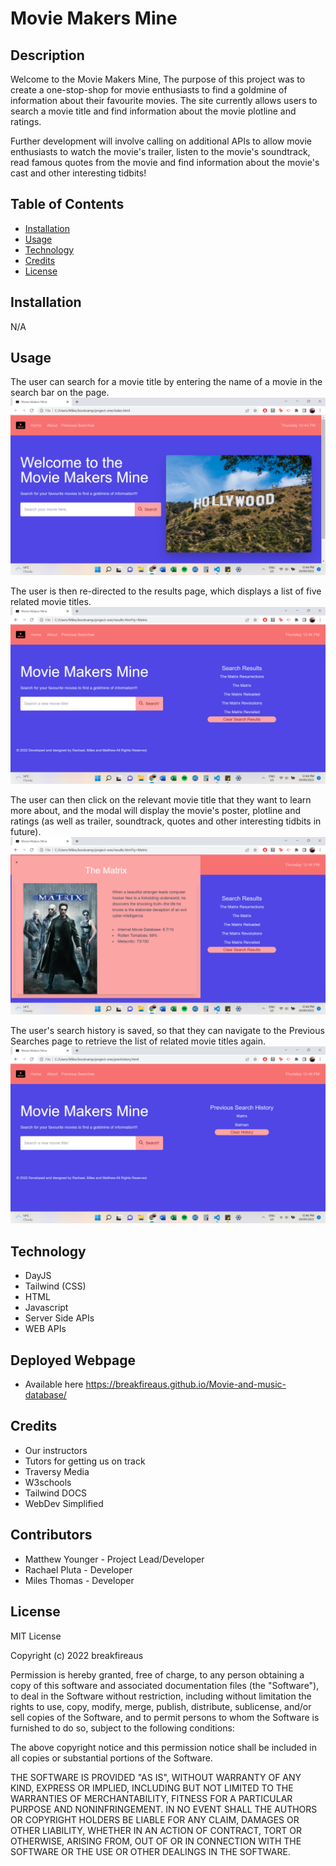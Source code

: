 # Movie Makers Mine

## Description

Welcome to the Movie Makers Mine, The purpose of this project was to create a one-stop-shop for movie enthusiasts to find a goldmine of information about their favourite movies.  The site currently allows users to search a movie title and find information about the movie plotline and ratings.

Further development will involve calling on additional APIs to allow movie enthusiasts to watch the movie's trailer, listen to the movie's soundtrack, read famous quotes from the movie and find information about the movie's cast and other interesting tidbits!

## Table of Contents

- [Installation](#installation)
- [Usage](#usage)
- [Technology](#Technology)
- [Credits](#credits)
- [License](#license)

## Installation

N/A

## Usage
The user can search for a movie title by entering the name of a movie in the search bar on the page.
![Pink nav bar with purple page background, Movie Makers Mine heading and search bar on left and image of Hollywood sign on right](https://raw.githubusercontent.com/breakfireaus/Movie-and-music-database/main/assets/images/readme/homepage-screenshot.png)

The user is then re-directed to the results page, which displays a list of five related movie titles.
![Pink nav bar with purple page background, Movie Makers Mine heading and search bar on left and list of five search results in white text on right](https://raw.githubusercontent.com/breakfireaus/Movie-and-music-database/main/assets/images/readme/results-screenshot.png)

The user can then click on the relevant movie title that they want to learn more about, and the modal will display the movie's poster, plotline and ratings (as well as trailer, soundtrack, quotes and other interesting tidbits in future).
![Pink modal displaying movie title, poster, plotline and ratings on left, and list of five search results in white text on right](https://raw.githubusercontent.com/breakfireaus/Movie-and-music-database/main/assets/images/readme/modal-screenshot.png)

The user's search history is saved, so that they can navigate to the Previous Searches page to retrieve the list of related movie titles again.
![Pink nav bar with purple page background, Movie Makers Mine heading and search bar on left and previous search history displayed in white text on right](https://raw.githubusercontent.com/breakfireaus/Movie-and-music-database/main/assets/images/readme/prevhistory-screenshot.png)

## Technology

- DayJS
- Tailwind (CSS)
- HTML
- Javascript
- Server Side APIs
- WEB APIs

## Deployed Webpage

- Available here https://breakfireaus.github.io/Movie-and-music-database/

## Credits

- Our instructors
- Tutors for getting us on track
- Traversy Media
- W3schools
- Tailwind DOCS
- WebDev Simplified

## Contributors

- Matthew Younger - Project Lead/Developer  
- Rachael Pluta - Developer
- Miles Thomas - Developer

## License

MIT License

Copyright (c) 2022 breakfireaus

Permission is hereby granted, free of charge, to any person obtaining a copy
of this software and associated documentation files (the "Software"), to deal
in the Software without restriction, including without limitation the rights
to use, copy, modify, merge, publish, distribute, sublicense, and/or sell
copies of the Software, and to permit persons to whom the Software is
furnished to do so, subject to the following conditions:

The above copyright notice and this permission notice shall be included in all
copies or substantial portions of the Software.

THE SOFTWARE IS PROVIDED "AS IS", WITHOUT WARRANTY OF ANY KIND, EXPRESS OR
IMPLIED, INCLUDING BUT NOT LIMITED TO THE WARRANTIES OF MERCHANTABILITY,
FITNESS FOR A PARTICULAR PURPOSE AND NONINFRINGEMENT. IN NO EVENT SHALL THE
AUTHORS OR COPYRIGHT HOLDERS BE LIABLE FOR ANY CLAIM, DAMAGES OR OTHER
LIABILITY, WHETHER IN AN ACTION OF CONTRACT, TORT OR OTHERWISE, ARISING FROM,
OUT OF OR IN CONNECTION WITH THE SOFTWARE OR THE USE OR OTHER DEALINGS IN THE
SOFTWARE.

